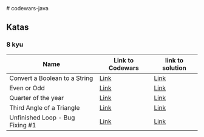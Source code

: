 <base target="_blank">
# codewars-java

## Katas

### 8 kyu

| Name | Link to Codewars | link to solution |
| --- | --- | --- |
| Convert a Boolean to a String | [Link](https://www.codewars.com/kata/551b4501ac0447318f0009cd) | [Link](./src/main/java/kyu8/ConvertABooleanToAString.java) |
| Even or Odd | [Link](https://www.codewars.com/kata/53da3dbb4a5168369a0000fe) | [Link](.src/main/java/kyu8/EvenOrOdd.java) |
| Quarter of the year | [Link](https://www.codewars.com/kata/5ce9c1000bab0b001134f5af/train/java) | [Link](./src/main/java/kyu8/QuarterOfTheYear.java) |
| Third Angle of a Triangle | [Link](https://www.codewars.com/kata/5a023c426975981341000014/train/java) | [Link](./src/main/java/kyu8/ThirdAngleOfATriangle.java) |
| Unfinished Loop - Bug Fixing #1 | [Link](https://www.codewars.com/kata/55c28f7304e3eaebef0000da) | [Link](./src/main/java/kyu8/ConvertABooleanToAString.java) |
